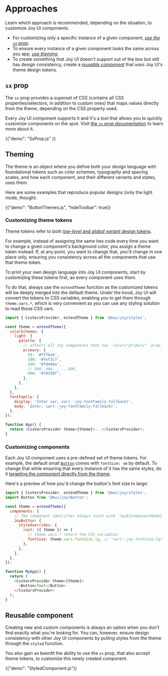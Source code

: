 # Approaches

<p class="description">Learn which approach is recommended, depending on the situation, to customize Joy UI components.</p>

- For customizing only a specific instance of a given component, [_use the `sx` prop_](#sx-prop).
- To ensure every instance of a given component looks the same across you app, [_use theming_](#theming).
- To create something that Joy UI doesn't support out of the box but still has design consistency, create a [_reusable component_](#reusable-component) that uses Joy UI's theme design tokens.

## `sx` prop

The `sx` prop provides a superset of CSS (contains all CSS properties/selectors, in addition to custom ones) that maps values directly from the theme, depending on the CSS property used.

Every Joy UI component supports it and it's a tool that allows you to quickly customize components on the spot.
Visit [the `sx` prop documentation](/system/getting-started/the-sx-prop/) to learn more about it.

{{"demo": "SxProp.js" }}

## Theming

The theme is an object where you define both your design language with foundational tokens such as color schemes, typography and spacing scales, and how each component, and their different variants and states, uses them.

Here are some examples that reproduce popular designs (only the light mode, though):

{{"demo": "ButtonThemes.js", "hideToolbar": true}}

### Customizing theme tokens

Theme tokens refer to both [_low-level_ and _global variant_ design tokens](/joy-ui/customization/theme-tokens/).

For example, instead of assigning the same hex code every time you want to change a given component's background color, you assign a theme token instead.
If, at any point, you want to change that, you'd change in one place only, ensuring you consistency across all the components that use that theme token.

To print your own design language into Joy UI components, start by customizing these tokens first, as every component uses them.

To do that, always use the `extendTheme` function as the customized tokens will be deeply merged into the default theme.
Under the hood, Joy UI will convert the tokens to CSS variables, enabling you to get them through `theme.vars.*`, which is very convenient as you can use any styling solution to read those CSS vars.

```js
import { CssVarsProvider, extendTheme } from '@mui/joy/styles';

const theme = extendTheme({
  colorSchemes: {
    light: {
      palette: {
        // affects all Joy components that has `color="primary"` prop.
        primary: {
          50: '#fffbeb',
          100: '#fef3c7',
          200: '#fde68a',
          // 300, 400, ..., 800,
          900: '#78350f',
        },
      },
    },
  },
  fontFamily: {
    display: 'Inter var, var(--joy-fontFamily-fallback)',
    body: 'Inter, var(--joy-fontFamily-fallback)',
  },
});

function App() {
  return <CssVarsProvider theme={theme}>...</CssVarsProvider>;
}
```

### Customizing components

Each Joy UI component uses a pre-defined set of theme tokens.
For example, the default small [`Button`](/joy-ui/react-button/) comes with `fontSize: sm` by default.
To change that while ensuring that every instance of it has the same styles, do it [targeting the component directly from the theme](/joy-ui/customization/themed-components/).

Here's a preview of how you'd change the button's font size to large:

```js
import { CssVarsProvider, extendTheme } from '@mui/joy/styles';
import Button from '@mui/joy/Button';

const theme = extendTheme({
  components: {
    // The component identifier always start with `Joy${ComponentName}`.
    JoyButton: {
      styleOverrides: {
        root: ({ theme }) => {
          // theme.vars.* return the CSS variables.
          fontSize: theme.vars.fontSize.lg, // 'var(--joy-fontSize-lg)'
        },
      },
    },
  },
});

function MyApp() {
  return (
    <CssVarsProvider theme={theme}>
      <Button>Text</Button>
    </CssVarsProvider>
  );
}
```

## Reusable component

Creating new and custom components is always an option when you don't find exactly what you're looking for.
You can, however, ensure design consistency with other Joy UI components by pulling styles from the theme through the `styled` function.

You also gain as beenfit the ability to use the `sx` prop, that also accept theme tokens, to customize this newly created component.

{{"demo": "StyledComponent.js"}}
